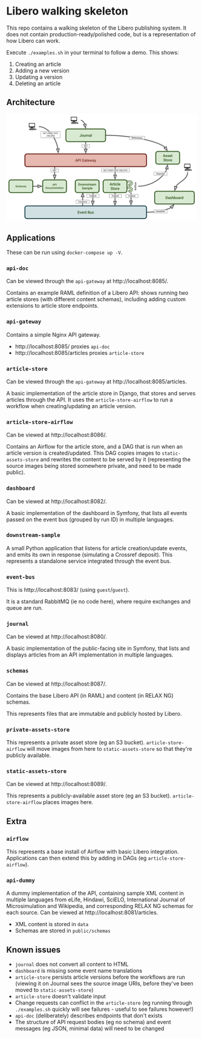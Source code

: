# Libero walking skeleton

This repo contains a walking skeleton of the Libero publishing system. It does not contain production-ready/polished code, but is a representation of how Libero can work.

Execute `./examples.sh` in your terminal to follow a demo. This shows:

1. Creating an article
2. Adding a new version
3. Updating a version
4. Deleting an article

## Architecture

![](architecture.svg)

## Applications

These can be run using `docker-compose up -V`.

### `api-doc`

Can be viewed through the `api-gateway` at http://localhost:8085/.

Contains an example RAML definition of a Libero API: shows running two article stores (with different content schemas), including adding custom extensions to article store endpoints.

### `api-gateway`

Contains a simple Nginx API gateway.

* http://localhost:8085/ proxies `api-doc`
* http://localhost:8085/articles proxies `article-store`

### `article-store`

Can be viewed through the `api-gateway` at http://localhost:8085/articles.

A basic implementation of the article store in Django, that stores and serves articles through the API. It uses the `article-store-airflow` to run a workflow when creating/updating an article version.

### `article-store-airflow`

Can be viewed at http://localhost:8086/.

Contains an Airflow for the article store, and a DAG that is run when an article version is created/updated. This DAG copies images to `static-assets-store` and rewrites the content to be served by it (representing the source images being stored somewhere private, and need to be made public).

### `dashboard`

Can be viewed at http://localhost:8082/.

A basic implementation of the dashboard in Symfony, that lists all events passed on the event bus (grouped by run ID) in multiple languages. 

### `downstream-sample`

A small Python application that listens for article creation/update events, and emits its own in response (simulating a Crossref deposit). This represents a standalone service integrated through the event bus.

### `event-bus`

This is http://localhost:8083/ (using `guest`/`guest`).

It is a standard RabbitMQ (ie no code here), where require exchanges and queue are run.

### `journal`

Can be viewed at http://localhost:8080/.

A basic implementation of the public-facing site in Symfony, that lists and displays articles from an API implementation in multiple languages. 

### `schemas`

Can be viewed at http://localhost:8087/.

Contains the base Libero API (in RAML) and content (in RELAX NG) schemas.

This represents files that are immutable and publicly hosted by Libero.

### `private-assets-store`

This represents a private asset store (eg an S3 bucket). `article-store-airflow` will move images from here to `static-assets-store` so that they're publicly available.

### `static-assets-store`

Can be viewed at http://localhost:8089/.

This represents a publicly-available asset store (eg an S3 bucket). `article-store-airflow` places images here.

## Extra

### `airflow`

This represents a base install of Airflow with basic Libero integration. Applications can then extend this by adding in DAGs (eg `article-store-airflow`).

### `api-dummy`

A dummy implementation of the API, containing sample XML content in multiple languages from eLife, Hindawi, SciELO, International Journal of Microsimulation and Wikipedia, and corresponding RELAX NG schemas for each source. Can be viewed at http://localhost:8081/articles.
  - XML content is stored in `data`
  - Schemas are stored in `public/schemas`

## Known issues

- `journal` does not convert all content to HTML
- `dashboard` is missing some event name translations
- `article-store` persists article versions before the workflows are run (viewing it on Journal sees the source image URIs, before they've been moved to `static-assets-store`)
- `article-store` doesn't validate input
- Change requests can conflict in the `article-store` (eg running through `./examples.sh` quickly will see failures - useful to see failures however!)
- `api-doc` (deliberately) describes endpoints that don't exists
- The structure of API request bodies (eg no schema) and event messages (eg JSON, minimal data) will need to be changed
